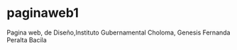 # paginaweb1
Pagina web, de Diseño,Instituto Gubernamental Choloma, Genesis Fernanda Peralta Bacila 

